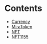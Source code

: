 

# Contents
- [Currency](Currency.sol/contract.Currency.md)
- [MiraToken](MiraToken.sol/contract.MiraToken.md)
- [NFT](NFT.sol/contract.NFT.md)
- [NFT1155](NFT.sol/contract.NFT1155.md)

